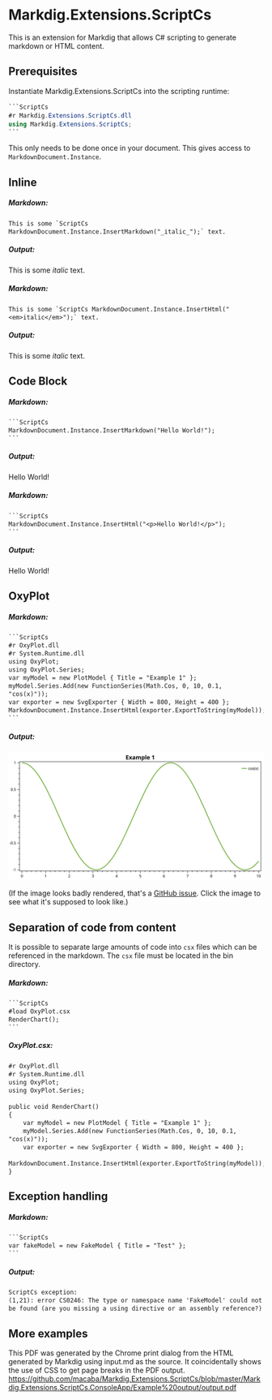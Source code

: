 # Markdig.Extensions.ScriptCs

This is an extension for Markdig that allows C# scripting to generate markdown or HTML content.

## Prerequisites

Instantiate Markdig.Extensions.ScriptCs into the scripting runtime:

````C#
```ScriptCs
#r Markdig.Extensions.ScriptCs.dll
using Markdig.Extensions.ScriptCs;
```
````

This only needs to be done once in your document. This gives access to `MarkdownDocument.Instance`.

## Inline

##### Markdown:

```
This is some `ScriptCs MarkdownDocument.Instance.InsertMarkdown("_italic_");` text.
```

##### Output:

This is some _italic_ text.

##### Markdown:

```
This is some `ScriptCs MarkdownDocument.Instance.InsertHtml("<em>italic</em>");` text.
```

##### Output:

This is some _italic_ text.

## Code Block

##### Markdown:

````
```ScriptCs
MarkdownDocument.Instance.InsertMarkdown("Hello World!");
```
````

##### Output:

Hello World!

##### Markdown:

````
```ScriptCs
MarkdownDocument.Instance.InsertHtml("<p>Hello World!</p>");
```
````

##### Output:

Hello World!

## OxyPlot

##### Markdown:
````
```ScriptCs
#r OxyPlot.dll
#r System.Runtime.dll
using OxyPlot;
using OxyPlot.Series;
var myModel = new PlotModel { Title = "Example 1" };
myModel.Series.Add(new FunctionSeries(Math.Cos, 0, 10, 0.1, "cos(x)"));
var exporter = new SvgExporter { Width = 800, Height = 400 };
MarkdownDocument.Instance.InsertHtml(exporter.ExportToString(myModel));
```
````

##### Output:
![./Images/oxyplot.svg](./Images/oxyplot.svg)

(If the image looks badly rendered, that's a [GitHub issue](https://github.com/github/markup/issues/1160). Click the image to see what it's supposed to look like.)

## Separation of code from content

It is possible to separate large amounts of code into `csx` files which can be referenced in the markdown. The `csx` file must be located in the bin directory.

##### Markdown:
````
```ScriptCs
#load OxyPlot.csx
RenderChart();
```
````

##### OxyPlot.csx:
```
#r OxyPlot.dll
#r System.Runtime.dll
using OxyPlot;
using OxyPlot.Series;

public void RenderChart()
{
    var myModel = new PlotModel { Title = "Example 1" };
    myModel.Series.Add(new FunctionSeries(Math.Cos, 0, 10, 0.1, "cos(x)"));
    var exporter = new SvgExporter { Width = 800, Height = 400 };
    MarkdownDocument.Instance.InsertHtml(exporter.ExportToString(myModel));
}
```

## Exception handling

##### Markdown:

````
```ScriptCs
var fakeModel = new FakeModel { Title = "Test" };
```
````

##### Output:

```
ScriptCs exception:
(1,21): error CS0246: The type or namespace name 'FakeModel' could not be found (are you missing a using directive or an assembly reference?)
```

## More examples

This PDF was generated by the Chrome print dialog from the HTML generated by Markdig using input.md as the source. It coincidentally shows the use of CSS to get page breaks in the PDF output.
https://github.com/macaba/Markdig.Extensions.ScriptCs/blob/master/Markdig.Extensions.ScriptCs.ConsoleApp/Example%20output/output.pdf
